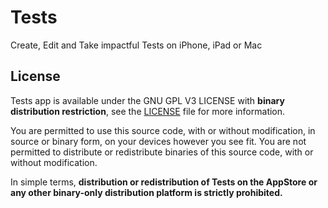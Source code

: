 # Tests
Create, Edit and Take impactful Tests on iPhone, iPad or Mac

## License
Tests app is available under the GNU GPL V3 LICENSE with **binary distribution restriction**, see the [LICENSE](LICENSE) file for more information.

You are permitted to use this source code, with or without modification, in source or binary form, on your devices however you see fit. You are not permitted to distribute or redistribute binaries of this source code, with or without modification.

In simple terms, **distribution or redistribution of Tests on the AppStore or any other binary-only distribution platform is strictly prohibited.**
